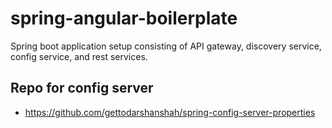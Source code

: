 # spring-angular-boilerplate

Spring boot application setup consisting of API gateway, discovery service, config service, and rest services.

## Repo for config server 
 - https://github.com/gettodarshanshah/spring-config-server-properties
